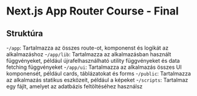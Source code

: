 # Next.js App Router Course - Final

## Struktúra

-`/app`: Tartalmazza az összes route-ot, komponenst és logikát az alkalmazáshoz
-`/app/lib`: Tartalmazza az alkalmazásban használt függvényeket, például újrafelhasználható utility függvényeket és data fetching függvényeket
-`/app/ui`: Tartalmazza az alkalmazás összes UI komponensét, például cards, táblázatokat és forms
-`/public`: Tartalmazza az alkalmazás statikus eszközeit, például a képeket
-`/scripts`: Tartalmaz egy fájlt, amelyet az adatbázis feltöltéséhez használsz

